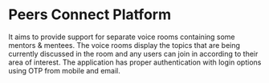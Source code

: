 # Peers Connect Platform
It aims to provide support for separate voice rooms containing some mentors & mentees. The voice rooms display the topics that are being currently discussed in the room and any users can join in according to their area of interest. The application has proper authentication with login options using OTP from mobile and email.
